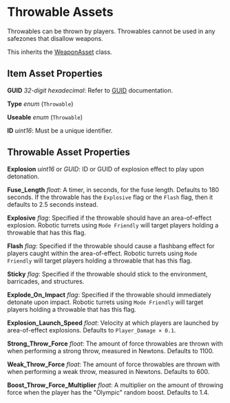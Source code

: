 Throwable Assets
================

Throwables can be thrown by players. Throwables cannot be used in any safezones that disallow weapons.

This inherits the [WeaponAsset](/ItemAsset/WeaponAsset.md) class.

Item Asset Properties
---------------------

**GUID** *32-digit hexadecimal*: Refer to [GUID](/GUID.md) documentation.

**Type** *enum* (`Throwable`)

**Useable** *enum* (`Throwable`)

**ID** *uint16*: Must be a unique identifier.

Throwable Asset Properties
--------------------------

**Explosion** *uint16* or *GUID*: ID or GUID of explosion effect to play upon detonation.

**Fuse_Length** *float*: A timer, in seconds, for the fuse length. Defaults to 180 seconds. If the throwable has the `Explosive` flag or the `Flash` flag, then it defaults to 2.5 seconds instead.

**Explosive** *flag*: Specified if the throwable should have an area-of-effect explosion. Robotic turrets using `Mode Friendly` will target players holding a throwable that has this flag.

**Flash** *flag*: Specified if the throwable should cause a flashbang effect for players caught within the area-of-effect. Robotic turrets using `Mode Friendly` will target players holding a throwable that has this flag.

**Sticky** *flag*: Specified if the throwable should stick to the environment, barricades, and structures.

**Explode_On_Impact** *flag*: Specified if the throwable should immediately detonate upon impact. Robotic turrets using `Mode Friendly` will target players holding a throwable that has this flag.

**Explosion_Launch_Speed** *float*: Velocity at which players are launched by area-of-effect explosions. Defaults to `Player_Damage × 0.1`.

**Strong_Throw_Force** *float*: The amount of force throwables are thrown with when performing a strong throw, measured in Newtons. Defaults to 1100.

**Weak_Throw_Force** *float*: The amount of force throwables are thrown with when performing a weak throw, measured in Newtons. Defaults to 600.

**Boost_Throw_Force_Multiplier** *float*: A multiplier on the amount of throwing force when the player has the "Olympic" random boost. Defaults to 1.4.
